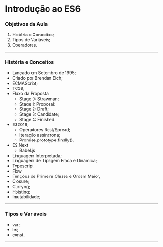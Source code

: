 # Introdução ao ES6

### Objetivos da Aula

1. História e Conceitos;
2. Tipos de Variáveis;
3. Operadores.

---

### História e Conceitos

- Lançado em Setembro de 1995;
- Criado por Brendan Eich;
- ECMAScript;
- TC39;
- Fluxo da Proposta;
    - Stage 0: Strawman;
    - Stage 1: Proposal;
    - Stage 2: Draft;
    - Stage 3: Candidate;
    - Stage 4: Finished.
- ES2018;
    - Operadores Rest/Spread;
    - Iteração assíncrona;
    - Promise.prototype.finally().
- ES.Next
    - Babel.js
- Linguagem Interpretada;
- Linguagem de Tipagem Fraca e Dinâmica;
- Typescript
- Flow
- Funções de Primeira Classe e Ordem Maior;
- Closure;
- Curryng;
- Hoisting;
- Imutabilidade;

---

### Tipos e Variáveis

- var;
- let;
- const.

---
